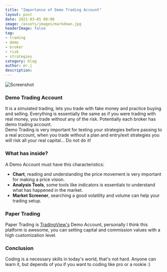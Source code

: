 ```yaml
---
title: "Importance of Demo Trading Account"
layout: post
date: 2021-03-05 00:00
image: /assets/images/markdown.jpg
headerImage: false
tag:
- trading
- demo
- broker
- risk
- strategies
category: blog
author: mr.j
description: 
---
```


![Screenshot](https://a.c-dn.net/c/content/dam/publicsites/igcom/uk/images/ContentImage/content2/demo-account-pack-shot.png)

### Demo Trading Account
It is a simulated trading, lets you trade with fake money and practice buying and selling. Everything is essentially the same as if you were trading with real money, you trade without any of the risk. Potentially each broker has demo trading account. <br>
Demo Trading is very important for testing your strategies before passing to a real account, when you trade without a plan and entry/exit strategies you will risk all your real capital... Do not do it!

### What has inside?
A Demo Account must have this characteristics:
* **Chart**, reading and understanding the price movement is very important for making a price vision.
* **Analysis Tools**, some tools like indicators is essentials to understand what has happened in the market.
* **Market Screener**, searching a good volatility and volume can help your trading setup.

### Paper Trading
Paper Trading is [TradingView's](https://www.tradingview.com/) Demo Account, personally I think this platform is awesome, you can setting capital and commission values with a high customization level.

### Conclusion
Coding is a necessary skills in today's world, that's not hard. Anyone can learn it, but depends of you if you want to coding like pro or a rookie :)